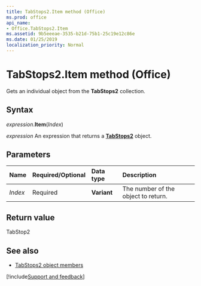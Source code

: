 ```yaml
---
title: TabStops2.Item method (Office)
ms.prod: office
api_name:
- Office.TabStops2.Item
ms.assetid: 9b5eeeae-3535-b21d-75b1-25c19e12c86e
ms.date: 01/25/2019
localization_priority: Normal
---
```



# TabStops2.Item method (Office)

Gets an individual object from the **TabStops2** collection.


## Syntax

_expression_.**Item**(_Index_)

_expression_ An expression that returns a **[TabStops2](Office.TabStops2.md)** object.


## Parameters

|Name|Required/Optional|Data type|Description|
|:-----|:-----|:-----|:-----|
| _Index_|Required|**Variant**|The number of the object to return.|

## Return value

TabStop2


## See also

- [TabStops2 object members](overview/Library-Reference/tabstops2-members-office.md)



[!include[Support and feedback](~/includes/feedback-boilerplate.md)]